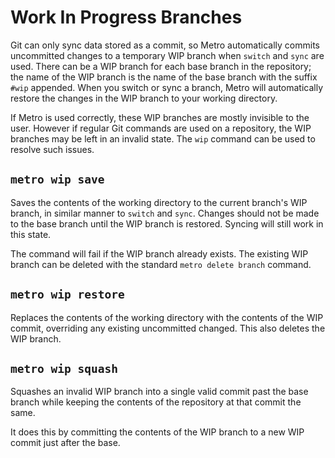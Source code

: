 # Work In Progress Branches

Git can only sync data stored as a commit, so Metro automatically commits uncommitted changes to a temporary WIP branch when `switch` and `sync` are used.
There can be a WIP branch for each base branch in the repository; the name of the
WIP branch is the name of the base branch with the suffix `#wip` appended.
When you switch or sync a branch, Metro will automatically restore the changes in the WIP branch to your working directory.

If Metro is used correctly, these WIP branches are mostly invisible to the user.
However if regular Git commands are used on a repository, the WIP branches may be
left in an invalid state. The `wip` command can be used to resolve such issues.

## `metro wip save`

Saves the contents of the working directory to the current branch's WIP branch,
in similar manner to `switch` and `sync`. Changes should not be made to the base branch until the WIP branch is restored. Syncing will still work in this state.

The command will fail if the WIP branch already exists. The existing WIP branch 
can be deleted with the standard `metro delete branch` command.

## `metro wip restore`

Replaces the contents of the working directory with the contents of the WIP commit,
overriding any existing uncommitted changed. This also deletes the WIP branch.

## `metro wip squash`

Squashes an invalid WIP branch into a single valid commit past the base branch while keeping the contents
of the repository at that commit the same.

It does this by committing the contents of the WIP branch to a new WIP commit just after the base.

